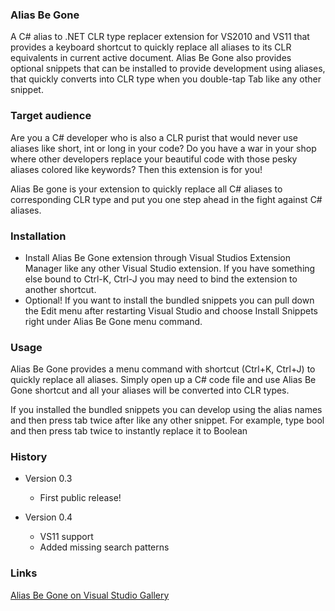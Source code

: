 ### Alias Be Gone
A C# alias to .NET CLR type replacer extension for VS2010 and VS11 that provides a keyboard shortcut to quickly replace all aliases to its CLR equivalents in current active document. Alias Be Gone also provides optional snippets that can be installed to provide development using aliases, that quickly converts into CLR type when you double-tap Tab like any other snippet. 

### Target audience
Are you a C# developer who is also a CLR purist that would never use aliases like short, int or long in your code? Do you have a war in your shop where other developers replace your beautiful code with those pesky aliases colored like keywords? Then this extension is for you!

Alias Be gone is your extension to quickly replace all C# aliases to corresponding CLR type and put you one step ahead in the fight against C# aliases. 

### Installation
* Install Alias Be Gone extension through Visual Studios Extension Manager like any other Visual Studio extension. If you have something else bound to Ctrl-K, Ctrl-J you may need to bind the extension to another shortcut.
* Optional! If you want to install the bundled snippets you can pull down the Edit menu after restarting Visual Studio and choose Install Snippets right under Alias Be Gone menu command.

### Usage

Alias Be Gone provides a menu command with shortcut (Ctrl+K, Ctrl+J) to quickly replace all aliases. Simply open up a C# code file and use Alias Be Gone shortcut and all your aliases will be converted into CLR types.

If you installed the bundled snippets you can develop using the alias names and then press tab twice after like any other snippet. For example, type bool and then press tab twice to instantly replace it to Boolean

### History

* Version 0.3
    * First public release!
    
* Version 0.4
    * VS11 support
    * Added missing search patterns

### Links

[Alias Be Gone on Visual Studio Gallery](http://visualstudiogallery.msdn.microsoft.com/f4f18ca8-187b-4f3d-9a1e-eeb8330bb1f7)
